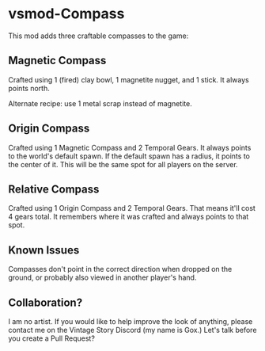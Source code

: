 # vsmod-Compass

This mod adds three craftable compasses to the game:

## Magnetic Compass

Crafted using 1 (fired) clay bowl, 1 magnetite nugget, and 1 stick. It always points north.

Alternate recipe: use 1 metal scrap instead of magnetite.

## Origin Compass

Crafted using 1 Magnetic Compass and 2 Temporal Gears. It always points to the world's default spawn. If the default spawn has a radius, it points to the center of it. This will be the same spot for all players on the server.

## Relative Compass

Crafted using 1 Origin Compass and 2 Temporal Gears. That means it'll cost 4 gears total. It remembers where it was crafted and always points to that spot.

## Known Issues

Compasses don't point in the correct direction when dropped on the ground, or probably also viewed in another player's hand.

## Collaboration?

I am no artist. If you would like to help improve the look of anything, please contact me on the Vintage Story Discord (my name is Gox.) Let's talk before you create a Pull Request?
